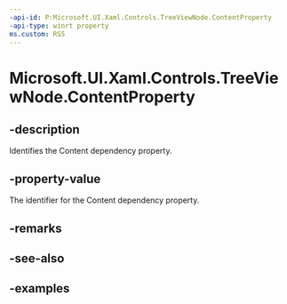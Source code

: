```yaml
---
-api-id: P:Microsoft.UI.Xaml.Controls.TreeViewNode.ContentProperty
-api-type: winrt property
ms.custom: RS5
---
```

<!-- Property syntax.
public DependencyProperty ContentProperty { get; }
-->

# Microsoft.UI.Xaml.Controls.TreeViewNode.ContentProperty


## -description

Identifies the Content dependency property.


## -property-value

The identifier for the Content dependency property.


## -remarks


## -see-also


## -examples


